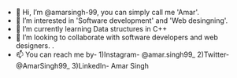 - 👋 Hi, I’m @amarsingh-99, you can simply call me 'Amar'.
- 👀 I’m interested in 'Software development' and 'Web desingning'. 
- 🌱 I’m currently learning Data structures in C++
- 💞️ I’m looking to collaborate with software developers and web designers. .
- 📫 You can reach me by- 1)Instagram- @amar.singh99_  2)Twitter- @AmarSingh99_  3)LinkedIn- Amar Singh


<!---
amarsingh-99/amarsingh-99 is a ✨ special ✨ repository because its `README.md` (this file) appears on your GitHub profile.
You can click the Preview link to take a look at your changes.
--->
